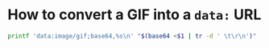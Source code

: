 # How to convert a GIF into a `data:` URL

```bash
printf 'data:image/gif;base64,%s\n' "$(base64 <$1 | tr -d ' \t\r\n')"
```

